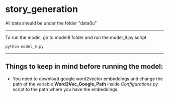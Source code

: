 # story_generation

All data should be under the folder "data6u"

---------------------------------------------------------

To run the model, go to model8 folder and run the model_8.py script
```
python model_8.py
```

---------------------------------------------------------

## Things to keep in mind before running the model:
* You need to download google word2vector embeddings and change the path of the variable **Word2Vec_Google_Path** inside *Configurations.py* script to the path where you have the embeddings.
